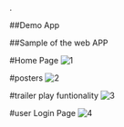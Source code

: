 .

##Demo App

##Sample of the web APP


#Home Page
![1](https://user-images.githubusercontent.com/72186441/111204959-e7236a80-8583-11eb-9b41-ddecec13edfa.png)

#posters
![2](https://user-images.githubusercontent.com/72186441/111204644-97dd3a00-8583-11eb-9127-7e1291a4ed22.png)

#trailer play funtionality
![3](https://user-images.githubusercontent.com/72186441/111204652-9a3f9400-8583-11eb-8733-f6338c1a547c.png)

#user Login Page
![4](https://user-images.githubusercontent.com/72186441/111204656-9b70c100-8583-11eb-852d-908c08e5fe4b.png)

